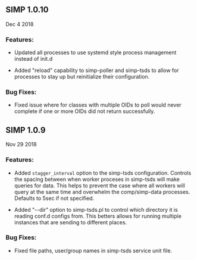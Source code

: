 ## SIMP 1.0.10  
Dec 4 2018

### Features:

 * Updated all processes to use systemd style process management instead of init.d

 * Added "reload" capability to simp-poller and simp-tsds to allow for processes to stay up but reinitialize their configuration.

### Bug Fixes:
 
 * Fixed issue where for classes with multiple OIDs to poll would never complete if one or more OIDs did not return successfully.



## SIMP 1.0.9
Nov 29 2018

### Features:

 * Added `stagger_interval` option to the simp-tsds configuration. Controls the spacing between when worker proceses in simp-tsds will make queries for data. This helps to prevent the case where all workers will query at the same time and overwhelm the comp/simp-data processes. Defaults to 5sec if not specified.

 * Added "--dir" option to simp-tsds.pl to control which directory it is reading conf.d configs from. This betters allows for running multiple instances that are sending to different places.

### Bug Fixes:
 
 * Fixed file paths, user/group names in simp-tsds service unit file.

